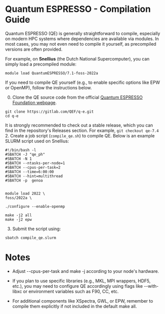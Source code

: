 # Quantum ESPRESSO - Compilation Guide
Quantum ESPRESSO (QE) is generally straightforward to compile, especially on modern HPC systems where dependencies are available via modules. In most cases, you may not even need to compile it yourself, as precompiled versions are often provided.

For example, on **Snellius** (the Dutch National Supercomputer), you can simply load a precompiled module:

```
module load QuantumESPRESSO/7.1-foss-2022a
```
If you need to compile QE yourself (e.g., to enable specific options like EPW or OpenMP), follow the instructions below.

0. Clone the QE source code from the official [Quantum ESPRESSO Foundation webpage](https://gitlab.com/QEF/q-e).

```
git clone https://gitlab.com/QEF/q-e.git
cd q-e
```
It is strongly recommended to check out a stable release, which you can find in the repository's Releases section. For example, `git checkout qe-7.4`
2. Create a job script (`compile_qe.sh`) to compile QE. Below is an example SLURM script used on Snellius:

```
#!/bin/bash -l
#SBATCH -J "qe_ph"
#SBATCH -N 1
#SBATCH --ntasks-per-node=1
#SBATCH --cpus-per-task=2
#SBATCH --time=6:00:00
#SBATCH --hint=multithread
#SBATCH -p  genoa


module load 2022 \
foss/2022a \

./configure --enable-openmp

make -j2 all
make -j2 epw
```
3. Submit the script using:
```
sbatch compile_qe.slurm
```

# Notes
- Adjust --cpus-per-task and make -j according to your node's hardware.

- If you plan to use specific libraries (e.g., MKL, MPI wrappers, HDF5, etc.), you may need to configure QE accordingly using flags like --with-libxc or environment variables such as F90, CC, etc.

- For additional components like XSpectra, GWL, or EPW, remember to compile them explicitly if not included in the default make all.